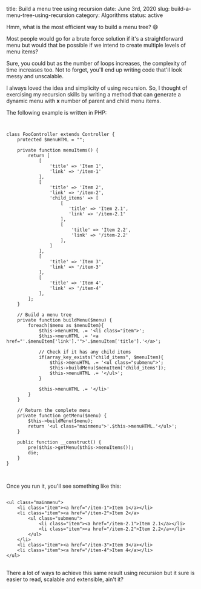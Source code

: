 title: Build a menu tree using recursion
date: June 3rd, 2020
slug: build-a-menu-tree-using-recursion
category: Algorithms
status: active

Hmm, what is the most efficient way to build a menu tree? &#x1F605;

Most people would go for a brute force solution if it's a straightforward menu but would that be possible if we intend to create multiple levels of menu items?

Sure, you could but as the number of loops increases, the complexity of time increases too. Not to forget, you'll end up writing code that'll look messy and unscalable.

I always loved the idea and simplicity of using recursion. So, I thought of exercising my recursion skills by writing a method that can generate a dynamic menu with **x** number of parent and child menu items.

The following example is written in PHP:

<pre>
<code class="php">

class FooController extends Controller {
    protected $menuHTML = "";

    private function menuItems() {
        return [
            [
                'title' => 'Item 1',
                'link' => '/item-1'
            ],
            [
                'title' => 'Item 2',
                'link' => '/item-2',
                'child_items' => [
                    [
                       'title' => 'Item 2.1',
                       'link' => '/item-2.1'
                    ],       
                    [
                        'title' => 'Item 2.2',
                        'link' => '/item-2.2'
                    ],       
                ]
            ],
            [
                'title' => 'Item 3',
                'link' => '/item-3'
            ],
            [
                'title' => 'Item 4',
                'link' => '/item-4'
            ],
        ];
    }

    // Build a menu tree
    private function buildMenu($menu) {
        foreach($menu as $menuItem){
            $this->menuHTML .= '&lt;li class="item"&gt;';
            $this->menuHTML .= '&lt;a href="'.$menuItem['link'].'"&gt;'.$menuItem['title'].'&lt;/a&gt;';
    
            // Check if it has any child items
            if(array_key_exists("child_items", $menuItem){
                $this->menuHTML .= '&lt;ul class="submenu"&gt;';
                $this->buildMenu($menuItem['child_items']);
                $this->menuHTML .= '&lt;/ul&gt;';
            }

            $this->menuHTML .= '&lt;/li&gt;'
        }
    }

    // Return the complete menu
    private function getMenu($menu) {
        $this->buildMenu($menu);
        return '&lt;ul class="mainmenu"&gt;'.$this->menuHTML.'&lt;/ul&gt;';
    }

    public function __construct() {
        pre($this->getMenu($this->menuItems());
        die;
    }
}

</code>
</pre>

Once you run it, you'll see something like this:
<pre>
<code class="html">
&lt;ul class="mainmenu"&gt;
    &lt;li class="item"&gt;&lt;a href="/item-1"&gt;Item 1&lt;/a&gt;&lt;/li&gt;
    &lt;li class="item"&gt;&lt;a href="/item-2"&gt;Item 2&lt;/a&gt;
        &lt;ul class="submenu"&gt;
            &lt;li class="item"&gt;&lt;a href="/item-2.1"&gt;Item 2.1&lt;/a&gt;&lt;/li&gt;
            &lt;li class="item"&gt;&lt;a href="/item-2.2"&gt;Item 2.2&lt;/a&gt;&lt;/li&gt;
        &lt;/ul&gt;
    &lt;/li&gt;
    &lt;li class="item"&gt;&lt;a href="/item-3"&gt;Item 3&lt;/a&gt;&lt;/li&gt;
    &lt;li class="item"&gt;&lt;a href="/item-4"&gt;Item 4&lt;/a&gt;&lt;/li&gt;
&lt;/ul&gt;
</code>
</pre>

There a lot of ways to achieve this same result using recursion but it sure is easier to read, scalable and extensible, ain't it?
